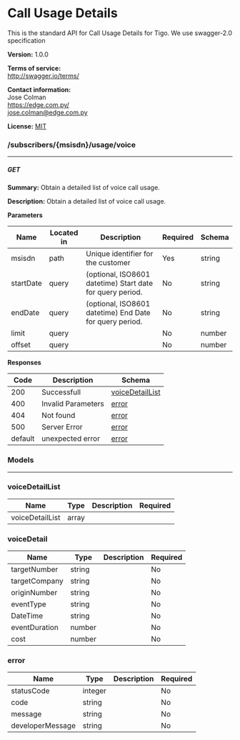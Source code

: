Call Usage Details
==================
This is the standard API for Call Usage Details for Tigo. 
We use swagger-2.0 specification


**Version:** 1.0.0

**Terms of service:**  
http://swagger.io/terms/

**Contact information:**  
Jose Colman  
https://edge.com.py/  
jose.colman@edge.com.py  

**License:** [MIT](http://github.com/gruntjs/grunt/blob/master/LICENSE-MIT)

### /subscribers/{msisdn}/usage/voice
---
##### ***GET***
**Summary:** Obtain a detailed list of voice call usage.

**Description:** Obtain a detailed list of voice call usage.

**Parameters**

| Name | Located in | Description | Required | Schema |
| ---- | ---------- | ----------- | -------- | ---- |
| msisdn | path | Unique identifier for the customer | Yes | string |
| startDate | query | (optional, ISO8601 datetime) Start date for query period. | No | string |
| endDate | query | (optional, ISO8601 datetime) End Date for query period. | No | string |
| limit | query |  | No | number |
| offset | query |  | No | number |

**Responses**

| Code | Description | Schema |
| ---- | ----------- | ------ |
| 200 | Successfull | [voiceDetailList](#voicedetaillist) |
| 400 | Invalid Parameters | [error](#error) |
| 404 | Not found | [error](#error) |
| 500 | Server Error | [error](#error) |
| default | unexpected error | [error](#error) |

### Models
---

### voiceDetailList  

| Name | Type | Description | Required |
| ---- | ---- | ----------- | -------- |
| voiceDetailList | array |  |  |

### voiceDetail  

| Name | Type | Description | Required |
| ---- | ---- | ----------- | -------- |
| targetNumber | string |  | No |
| targetCompany | string |  | No |
| originNumber | string |  | No |
| eventType | string |  | No |
| DateTime | string |  | No |
| eventDuration | number |  | No |
| cost | number |  | No |

### error  

| Name | Type | Description | Required |
| ---- | ---- | ----------- | -------- |
| statusCode | integer |  | No |
| code | string |  | No |
| message | string |  | No |
| developerMessage | string |  | No |
